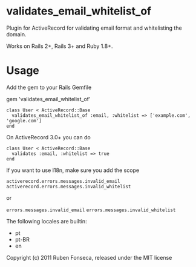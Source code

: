 validates_email_whitelist_of
============================

Plugin for ActiveRecord for validating email format and whitelisting the domain.

Works on Rails 2+, Rails 3+ and Ruby 1.8+.

Usage
=====

Add the gem to your Rails Gemfile

  gem 'validates_email_whitelist_of'

	class User < ActiveRecord::Base
	  validates_email_whitelist_of :email, :whitelist => ['example.com', 'google.com']
	end

On ActiveRecord 3.0+ you can do

	class User < ActiveRecord::Base
	  validates :email, :whitelist => true
	end

If you want to use I18n, make sure you add the scope

  `activerecord.errors.messages.invalid_email`
  `activerecord.errors.messages.invalid_whitelist`

or

  `errors.messages.invalid_email`
  `errors.messages.invalid_whitelist`

The following locales are builtin:

* pt
* pt-BR
* en

Copyright (c) 2011 Ruben Fonseca, released under the MIT license
